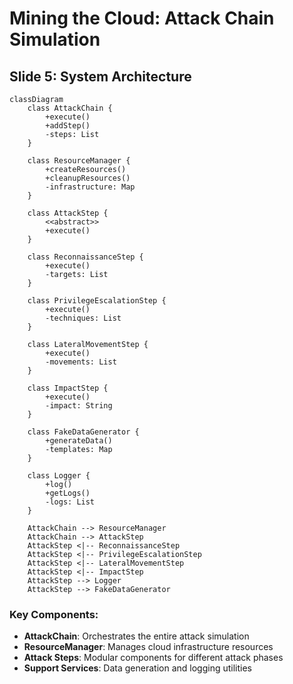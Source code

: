 # Mining the Cloud: Attack Chain Simulation

## Slide 5: System Architecture

```mermaid
classDiagram
    class AttackChain {
        +execute()
        +addStep()
        -steps: List
    }
    
    class ResourceManager {
        +createResources()
        +cleanupResources()
        -infrastructure: Map
    }
    
    class AttackStep {
        <<abstract>>
        +execute()
    }
    
    class ReconnaissanceStep {
        +execute()
        -targets: List
    }
    
    class PrivilegeEscalationStep {
        +execute()
        -techniques: List
    }
    
    class LateralMovementStep {
        +execute()
        -movements: List
    }
    
    class ImpactStep {
        +execute()
        -impact: String
    }
    
    class FakeDataGenerator {
        +generateData()
        -templates: Map
    }
    
    class Logger {
        +log()
        +getLogs()
        -logs: List
    }
    
    AttackChain --> ResourceManager
    AttackChain --> AttackStep
    AttackStep <|-- ReconnaissanceStep
    AttackStep <|-- PrivilegeEscalationStep
    AttackStep <|-- LateralMovementStep
    AttackStep <|-- ImpactStep
    AttackStep --> Logger
    AttackStep --> FakeDataGenerator
```

### Key Components:
- **AttackChain**: Orchestrates the entire attack simulation
- **ResourceManager**: Manages cloud infrastructure resources
- **Attack Steps**: Modular components for different attack phases
- **Support Services**: Data generation and logging utilities 